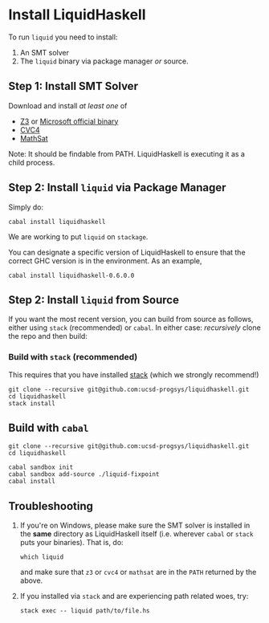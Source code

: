 # Install LiquidHaskell

To run `liquid` you need to install:

1. An SMT solver
2. The `liquid` binary via package manager *or* source.


## Step 1: Install SMT Solver

Download and install *at least one* of

+ [Z3](https://github.com/Z3Prover/z3/releases) or [Microsoft official binary](https://www.microsoft.com/en-us/download/details.aspx?id=52270)
+ [CVC4](http://cvc4.cs.stanford.edu/web/)
+ [MathSat](http://mathsat.fbk.eu/download.html)

Note: It should be findable from PATH. LiquidHaskell is executing it as a child process.

## Step 2: Install `liquid` via Package Manager

Simply do:

    cabal install liquidhaskell

We are working to put `liquid` on `stackage`.

You can designate a specific version of LiquidHaskell to ensure that the correct
GHC version is in the environment. As an example,

    cabal install liquidhaskell-0.6.0.0

## Step 2: Install `liquid` from Source

If you want the most recent version, you can build from source as follows,
either using `stack` (recommended) or `cabal`. In either case: *recursively*
clone the repo and then build:

### Build with `stack` (recommended)

This requires that you have installed [stack][stack] (which we strongly recommend!)

    git clone --recursive git@github.com:ucsd-progsys/liquidhaskell.git
    cd liquidhaskell
    stack install

## Build with `cabal`

    git clone --recursive git@github.com:ucsd-progsys/liquidhaskell.git
    cd liquidhaskell

    cabal sandbox init
    cabal sandbox add-source ./liquid-fixpoint
    cabal install

## Troubleshooting


1. If you're on Windows, please make sure the SMT solver is installed
    in the **same** directory as LiquidHaskell itself (i.e. wherever
    `cabal` or `stack` puts your binaries). That is, do:

    ```
    which liquid
    ```

    and make sure that `z3` or `cvc4` or `mathsat` are in the `PATH`
    returned by the above.

2. If you installed via `stack` and are experiencing path related woes, try:

    ```
    stack exec -- liquid path/to/file.hs
    ```

[stack]: https://github.com/commercialhaskell/stack/blob/master/doc/install_and_upgrade.md
